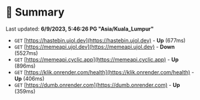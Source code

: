# 📖 Summary
Last updated: **6/9/2023, 5:46:26 PG "Asia/Kuala_Lumpur"**

- `GET` [https://hastebin.ujol.dev](https://hastebin.ujol.dev) - **Up** (677ms)
- `GET` [https://memeapi.ujol.dev](https://memeapi.ujol.dev) - **Down** (5527ms)
- `GET` [https://memeapi.cyclic.app](https://memeapi.cyclic.app) - **Up** (896ms)
- `GET` [https://klik.onrender.com/health](https://klik.onrender.com/health) - **Up** (406ms)
- `GET` [https://dumb.onrender.com](https://dumb.onrender.com) - **Up** (359ms)
